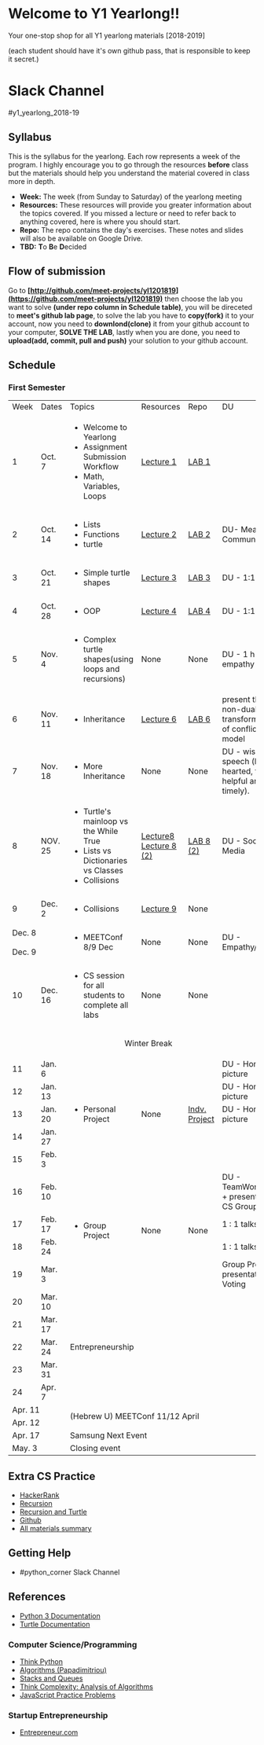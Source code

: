 # Welcome to Y1 Yearlong!! 
Your one-stop shop for all Y1 yearlong materials [2018-2019]

(each student should have it's own github pass, that is responsible to keep it secret.)

# Slack Channel
 #y1_yearlong_2018-19

## Syllabus

This is the syllabus for the yearlong.  Each row represents a week of the program.  I highly encourage you to go through the resources <b>before</b> class but the materials should help you understand the material covered in class more in depth.  

* **Week:** The week (from Sunday to Saturday) of the yearlong meeting
* **Resources:** These resources will provide you greater information about the topics covered.  If you missed a lecture or need to refer back to anything covered, here is where you should start. 
* **Repo:** The repo contains the day's exercises.  These notes and slides will also be available on Google Drive.
* **TBD:** **T**o **B**e **D**ecided


## Flow of submission
Go to **[http://github.com/meet-projects/yl1201819](https://github.com/meet-projects/yl1201819)** then choose the lab you want to solve **(under repo column in Schedule table)**, you will be direceted to **meet's github lab page**, to solve the lab you have to **copy(fork)** it to your account, now you need to **downlond(clone)** it from your github account to your computer, **SOLVE THE LAB**, lastly when you are done, you need to **upload(add, commit, pull and push)** your solution to your github account.

## Schedule 
### First Semester 
<table >
<tr>
    <td style="width: 10%;">Week </td>
    <td style="width: 10%;"> Dates </td>
    <td style="width: 35%;"> Topics </td>
    <td style="width: 10%;"> Resources </td>
    <td style="width: 10%;"> Repo </td>
    <td style="width: 25%;"> DU </td>
</tr>
<tr>
    <td> 1 </td>
    <td> Oct. 7 </td>
    <td>
        <ul>
            <li> Welcome to Yearlong </li>
            <li> Assignment Submission Workflow</li>
            <li>Math, Variables, Loops</li>
        </ul>
    </td>
    <td>
        <a target="_blank" href="https://drive.google.com/open?id=1KXK9c3bGdEKlyra53RKPBx-iYmZAYWVHlG-64a63KUM">Lecture 1</a>
    </td>
    <td> <a target="_blank" href="https://drive.google.com/open?id=14rKlfKghe_KtMIvwASmrI57dEIoLdtzdCs9UgRmr1DU">LAB 1</a></td>
    </td>
    <td></td>
</tr>
<tr>
    <td> 2 </td>
    <td> Oct. 14 </td>
    <td>
        <ul>
            <li>Lists </li>
            <li>Functions </li>
            <li>turtle</li>
        </ul>
    </td>
    <td>
        <a target="_blank" href="https://drive.google.com/open?id=1DWleJMdGl59A5CLXwOBY_U6o12jB2H3f-2Z-TdV0I2c">Lecture 2</a>
    </td>
    <td> <a target="_blank" href="https://drive.google.com/open?id=1pwXKjmBavApb1tW7e1gyTvbkQWvcQeNq9KzUTnzaR3g">LAB 2 </a></td>
    <td>DU- Means of Communication </td>
</tr>
<tr>
    <td> 3 </td>
    <td> Oct. 21 </td>
    <td>
        <ul>
            <li>Simple turtle shapes</li>
        </ul>
    </td>
 <td> <a href="https://drive.google.com/open?id=13Qf41cXg1wzq-nYRFvXJwuDOBBH74Oi9LlRrKXlAiTY">Lecture 3</a> </td>
    <td> <a href="https://drive.google.com/open?id=1VORm8k7LN1Dc1-oeVr4BmmRFjaqEmcHIc2RdnPBNrv0">LAB 3</a> </td>
    <td>
        DU - 1:1 (X2)
    </td>
</tr>
<tr>
    <td> 4 </td>
    <td> Oct. 28 </td>  
    <td>
        <ul>
            <li>OOP</li>
        </ul>
    </td>
    <td> <a href="https://drive.google.com/open?id=195f7bQOkxA9aYuflTBAU28HE_XG-HwDDDPm4aDkmqq0">Lecture 4</a> </td>
    <td> <a href="https://drive.google.com/open?id=1TznIPvpJV6X_so8Ns037qIBe8hahFCvBNLPWSLs1Pio">LAB 4</b> </td>
    <td>
        DU - 1:1 (X2)
    </td>
</tr>
<tr>
    <td> 5 </td>
    <td> Nov. 4 </td>
    <td>
        <ul>
            <li>Complex turtle shapes(using loops and recursions)</li>
        </ul>
    </td>
    <td> None </td>
    <td> None </td>
    <td>
        DU - 1 h - empathy
    </td>
</tr>
<tr>
    <td> 6 </td>
    <td> Nov. 11 </td>
    <td>
        <ul>
            <li> Inheritance </li>
        </ul>
    </td>
    <td> <a href="https://drive.google.com/open?id=1l38vFGuY2NtzqKmSJ4MvJyi7y9gRUDcVoN5cHGlCyOs">Lecture 6</a> </td>
    <td> <a href="https://drive.google.com/open?id=16j1EJNbmOHPvcboDmJkA4hO9Sqs0QaXy6y-smda3OOY">LAB 6</a> </td>
    <td>
        present the non-dual transformation of conflicts model
    </td>
</tr>
<tr>
    <td> 7 </td>
    <td> Nov. 18 </td>
    <td>
        <ul>
            <li> More Inheritance </li>
        </ul>
    </td>
    <td> None </td>
    <td> None </td>
    <td>DU - wise speech (kind hearted, truthful, helpful and timely). </td>
</tr>
<tr>
    <td> 8 </td>
    <td> NOV. 25 </td>
    <td>
        <ul>
            <li>Turtle's mainloop vs the While True</li>
            <li> Lists vs Dictionaries vs Classes </li>
            <li> Collisions </li>
        </ul>
    </td>
    <td> <a href="https://drive.google.com/open?id=1-yr_piEt-8SdsWfT1cgD_i0VcSIBOnquCAKlFOoIZz4">Lecture8</a>
    <a href="https://drive.google.com/open?id=1bC_s5WcAUxGy4dm19J2XyZAPkhrqVQI7h4mH6EBEy5Q">Lecture 8 (2)</a></td>
    <td> <a href="https://drive.google.com/open?id=12ZMsWiOKGqyEtAL6v0QE_1l5Jr2xD1SEMyBiE0LlbIY">LAB 8 (2)</a> </td>
    <td>DU - Social Media</td>
</tr>
<tr>
    <td> 9 </td>
    <td> Dec. 2 </td>
    <td>
        <ul>
            <li> Collisions </li>
        </ul>
    </td>
    <td> <a href="https://drive.google.com/open?id=1E2nPADeMPJ_tCSVCKL1e29el7eOBYrGB">Lecture 9</a> </td>
    <td> None </td>
    <td></td>
</tr>
<tr>
    <td colspan="2"> Dec. 8 </td>
    <td rowspan="2">
        <ul>
            <li> MEETConf 8/9 Dec </li>
        </ul>
    </td>
    <td rowspan="2"> None </td>
    <td rowspan="2"> None </td>
    <td rowspan="2"> DU - Empathy/Identity </td>
</tr>
<tr>
    <td colspan="2"> Dec. 9 </td>
</tr>
<tr>
    <td> 10 </td>
    <td> Dec. 16 </td>
    <td>
        <ul>
            <li> CS session for all students to complete all labs </li>
        </ul>
    </td>
    <td> None </td>
    <td> None </td>
    <td></td>
</tr>
<tr>
    <td colspan="6">
        <p style="text-align:center;"> Winter Break </p>
    </td>
</tr>
<tr>
    <td> 11 </td>
    <td> Jan. 6 </td>
    <td rowspan="5">
        <ul>
            <li> Personal Project </li>
        </ul>
    </td>
    <td rowspan="5"> None </td>
    <td rowspan="5"> <a href="https://drive.google.com/open?id=1_i8prNgyQT1siJMGdm-jSsKWWVFNitybZe6gOEaApMM">Indv. Project</a> </td>
    <td>DU - Home picture</td>
</tr>
<tr>
    <td> 12 </td>
    <td> Jan. 13 </td>
    <td>DU - Home picture</td>
</tr>
<tr>
    <td> 13 </td>
    <td> Jan. 20 </td>
    <td>DU - Home picture</td>
</tr>
<tr>
    <td> 14 </td>
    <td> Jan. 27 </td>
    <td></td>
</tr>
<tr>
    <td> 15 </td>
    <td> Feb. 3 </td>
    <td></td>
</tr>
<tr>
    <td> 16 </td>
    <td> Feb. 10 </td>
    <td rowspan="4">
        <ul>
            <li> Group Project </li>
        </ul>
    </td>
    <td rowspan="4"> None </td>
    <td rowspan="4"> None </td>
    <td>DU - TeamWork/Trust + presenting the CS Groups</td>
</tr>
<tr>
    <td> 17 </td>
    <td> Feb. 17 </td>
    <td>1 : 1 talks</td>
</tr>
<tr>
    <td> 18 </td>
    <td> Feb. 24 </td>
    <td>1 : 1 talks</td>
</tr>
<tr>
    <td> 19 </td>
    <td> Mar. 3 </td>
    <td> Group Project presentation + Voting </td>
</tr>
<tr>
    <td> 20 </td>
    <td> Mar. 10 </td>
    <td colspan=5 rowspan=5> Entrepreneurship </td>
</tr>
<tr>
    <td> 21 </td>
    <td> Mar. 17 </td>
</tr>
<tr>
    <td> 22 </td>
    <td> Mar. 24 </td>
</tr>
<tr>
    <td> 23 </td>
    <td> Mar. 31 </td>
</tr>
<tr>
    <td> 24 </td>
    <td> Apr. 7 </td>
</tr>
<tr>
    <td colspan=2>Apr. 11</td>
    <td colspan=5 rowspan=2>(Hebrew U) MEETConf 11/12 April</td>
</tr>
<tr>
    <td colspan=2>Apr. 12</td>
</tr>
<tr>
    <td colspan=2>Apr. 17</td>
    <td colspan=5>Samsung Next Event</td>
</tr>
<tr>
    <td colspan=2>May. 3</td>
    <td colspan=5>Closing event</td>
</tr>
<table>
    


## Extra CS Practice
* [HackerRank](http://www.hackerrank.com)
* [Recursion](https://drive.google.com/open?id=1e5QzSFzch0GkzozAJ5ZjKoBb-3pFNP0ebNc5-BQdyf4)
* [Recursion and Turtle](https://drive.google.com/open?id=1A3VLgoWL67JKm0l_SU_ci5hAqScQMUIwflvVm-wmmwk)
* [Github](https://drive.google.com/open?id=1klFmpWa5rQTdyiW2VuqtMqqzJ3A_wUFSyfKal0f6-JI)
* [All materials summary](https://drive.google.com/open?id=1JFxHrgmvolNhkFU8r8bQgMkPpl3mx5l6pYbSaR948fY)

## Getting Help
* #python_corner Slack Channel


## References
* [Python 3 Documentation](https://docs.python.org/3/)
* [Turtle Documentation](https://docs.python.org/3.0/library/turtle.html)


### Computer Science/Programming

* [Think Python](http://www.greenteapress.com/thinkpython/thinkpython.html)
* [Algorithms (Papadimitriou)](http://www.cs.berkeley.edu/~vazirani/algorithms)
* [Stacks and Queues](https://github.com/zipfian/graph-datastructures/tree/master/lecture/stacks_and_queues.md)
* [Think Complexity: Analysis of Algorithms](http://www.greenteapress.com/compmod/html/thinkcomplexity004.html)
* [JavaScript Practice Problems](http://www.w3resource.com/javascript-exercises/)

### Startup Entrepreneurship
* [Entrepreneur.com](https://www.entrepreneur.com/)